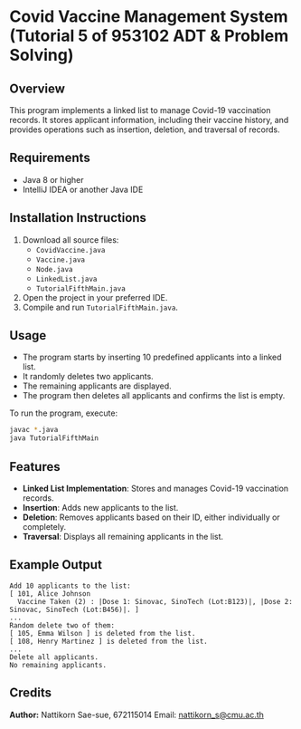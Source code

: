 # Covid Vaccine Management System  (Tutorial 5 of 953102 ADT & Problem Solving)

## Overview  
This program implements a linked list to manage Covid-19 vaccination records. It stores applicant information, including their vaccine history, and provides operations such as insertion, deletion, and traversal of records.  

## Requirements  
- Java 8 or higher  
- IntelliJ IDEA or another Java IDE  

## Installation Instructions  
1. Download all source files:  
   - `CovidVaccine.java`  
   - `Vaccine.java`  
   - `Node.java`  
   - `LinkedList.java`  
   - `TutorialFifthMain.java`  
2. Open the project in your preferred IDE.  
3. Compile and run `TutorialFifthMain.java`.  

## Usage  
- The program starts by inserting 10 predefined applicants into a linked list.  
- It randomly deletes two applicants.  
- The remaining applicants are displayed.  
- The program then deletes all applicants and confirms the list is empty.  

To run the program, execute:  
```bash
javac *.java
java TutorialFifthMain
```  

## Features  
- **Linked List Implementation**: Stores and manages Covid-19 vaccination records.  
- **Insertion**: Adds new applicants to the list.  
- **Deletion**: Removes applicants based on their ID, either individually or completely.  
- **Traversal**: Displays all remaining applicants in the list.  

## Example Output  
```
Add 10 applicants to the list:  
[ 101, Alice Johnson  
  Vaccine Taken (2) : |Dose 1: Sinovac, SinoTech (Lot:B123)|, |Dose 2: Sinovac, SinoTech (Lot:B456)|. ]  
...  
Random delete two of them:  
[ 105, Emma Wilson ] is deleted from the list.  
[ 108, Henry Martinez ] is deleted from the list.  
...  
Delete all applicants.  
No remaining applicants.  
```  

## Credits  
**Author:** Nattikorn Sae-sue, 672115014 
Email: nattikorn_s@cmu.ac.th  
